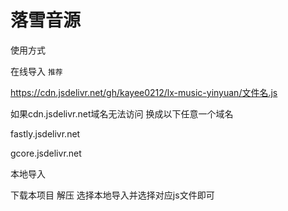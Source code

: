 # 落雪音源
使用方式

在线导入 `推荐`

https://cdn.jsdelivr.net/gh/kayee0212/lx-music-yinyuan/文件名.js

如果cdn.jsdelivr.net域名无法访问 换成以下任意一个域名

fastly.jsdelivr.net

gcore.jsdelivr.net

本地导入

下载本项目 解压 选择本地导入并选择对应js文件即可
